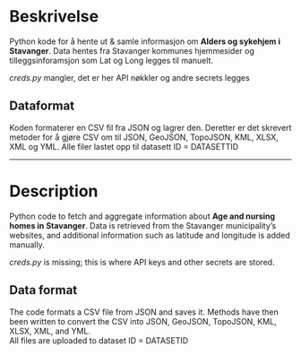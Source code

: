 # Beskrivelse

Python kode for å hente ut & samle informasjon om __Alders og sykehjem i Stavanger__. Data hentes fra Stavanger kommunes hjemmesider og tilleggsinforamsjon som Lat og Long legges til manuelt. 

_creds.py_ mangler, det er her API nøkkler og andre secrets legges

## Dataformat

Koden formaterer en CSV fil fra JSON og lagrer den. Deretter er det skrevert metoder for å gjøre CSV om til JSON, GeoJSON, TopoJSON, KML, XLSX, XML og YML. 
Alle filer lastet opp til datasett ID = DATASETTID

---
# Description

Python code to fetch and aggregate information about __Age and nursing homes in Stavanger__. Data is retrieved from the Stavanger municipality’s websites, and additional information such as latitude and longitude is added manually.

*_creds.py_* is missing; this is where API keys and other secrets are stored.

## Data format

The code formats a CSV file from JSON and saves it. Methods have then been written to convert the CSV into JSON, GeoJSON, TopoJSON, KML, XLSX, XML, and YML.  
All files are uploaded to dataset ID = DATASETID
